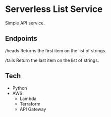 # Serverless List Service

Simple API service.

## Endpoints

/heads
Returns the first item on the list of strings.

/tails
Return the last item on the list of strings.

## Tech

- Python
- AWS:
  - Lambda
  - Terraform
  - API Gateway
